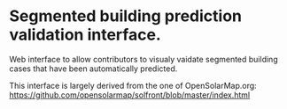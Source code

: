 
# Segmented building prediction validation interface.

Web interface to allow contributors to visualy 
vaidate segmented building cases that have been automatically predicted.

This interface is largely derived from the one of OpenSolarMap.org:
https://github.com/opensolarmap/solfront/blob/master/index.html

